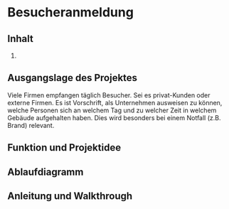 # Besucheranmeldung
## Inhalt
1.


## Ausgangslage des Projektes
Viele Firmen empfangen täglich Besucher. Sei es privat-Kunden oder externe Firmen.
Es ist Vorschrift, als Unternehmen ausweisen zu können, welche Personen sich 
an welchem Tag und zu welcher Zeit in welchem Gebäude aufgehalten haben. Dies wird besonders
bei einem Notfall (z.B. Brand) relevant. 

## Funktion und Projektidee

## Ablaufdiagramm

## Anleitung und Walkthrough

